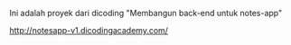 Ini adalah proyek dari dicoding "Membangun back-end untuk notes-app"

http://notesapp-v1.dicodingacademy.com/

